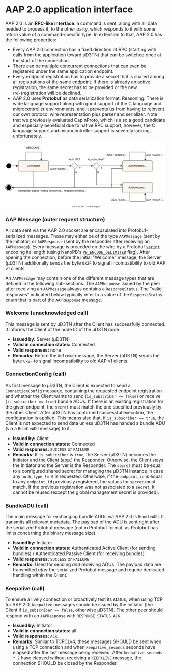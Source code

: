 # AAP 2.0 application interface

AAP 2.0 is an **RPC-like interface**: a command is sent, along with all data needed to process it, to the other party, which responds to it with some return value of a command-specific type.
In extension to that, AAP 2.0 has the following properties:

- Every AAP 2.0 connection has a fixed direction of RPC (starting with calls from the application toward µD3TN) that can be switched once at the start of the connection.
- There can be multiple concurrent connections that can even be registered under the same application endpoint.
- Every endpoint registration has to provide a secret that is shared among all registrations of the same endpoint. If there is already an active registration, the same secret has to be provided or the new (re-)registration will be declined.
- AAP 2.0 uses **Protobuf** as data serialization format. Reasoning: There is wide language support along with good support of the C language and microcontroller environments, and it prevents us from having to reinvent our own protocol wire representation plus parser and serializer. Note that we previously evaluated Cap'nProto, which is also a good candidate and especially beneficial due to native RPC support, however, the C language support and microcontroller support is severely lacking, unfortunately.

![The AAP 2.0 protocol state machine](aap20-protocol-state-machine.drawio.svg)

### AAP Message (outer request structure)

All data sent via the AAP 2.0 socket are encapsulated into Protobuf-serialized messages.
Those may either be of the type `AAPMessage` (sent by the Initiator) or `AAPResponse` (sent by the responder after receiving an `AAPMessage`).
Every message is preceded on the wire by a Protobuf [`varint`](https://protobuf.dev/programming-guides/encoding/#varints) encoding its length (using NanoPB's [`PB_ENCODE_DELIMITED`](https://jpa.kapsi.fi/nanopb/docs/reference.html#pb_encode_ex) flag).
After opening the connection, before the initial "Welcome" message, the Server (µD3TN) additionally sends the byte `0x2F` to signal incompatibility to old AAP v1 clients.

An `AAPMessage` may contain one of the different message types that are defined in the following sub-sections.
The `AAPResponse` issued by the peer after receiving an `AAPMessage` always contains a `ResponseStatus`.
The "valid responses" indicated below typically refer to a value of the `ResponseStatus` enum that is part of the `AAPResponse` message.

### Welcome (unacknowledged call)

This message is sent by µD3TN after the Client has successfully connected. It informs the Client of the node ID of the µD3TN node.

- **Issued by:** Server (µD3TN)
- **Valid in connection states:** Connected
- **Valid responses:** none
- **Remarks:** Before the `Welcome` message, the Server (µD3TN) sends the byte `0x2F` to signal incompatibility to old AAP v1 clients.

### ConnectionConfig (call)

As first message to µD3TN, the Client is expected to send a `ConnectionConfig` message, containing the requested endpoint registration and whether the Client wants to send (`is_subscriber == false`) or receive (`is_subscriber == true`) bundle ADUs.
If there is an existing registration for the given endpoint, the `secret` must match the one specified previously by the other Client.
After µD3TN has confirmed successful execution, the configuration is applied. This means also that, if `is_subscriber == true`, the Client is not expected to send data unless µD3TN has handed a bundle ADU (via a `BundleADU` message) to it.

- **Issued by:** Client
- **Valid in connection states:** Connected
- **Valid responses:** `SUCCESS` or `FAILURE`
- **Remarks:** If `is_subscriber` is `true`, the Server (µD3TN) becomes the Initiator and the Client (app.) the Responder. Otherwise, the Client stays the Initiator and the Server is the Responder. The `secret` must be equal to a configured shared secret for managing the µD3TN instance in case any `auth_type != 0` is requested. Otherwise, if the `endpoint_id` is equal to any `endpoint_id` previously registered, the values for `secret` must match. If the previous registration was not associated to a `secret`, it cannot be reused (except the global management secret is provided).

### BundleADU (call)

The main message for exchanging bundle ADUs via AAP 2.0 is `BundleADU`. It transmits all relevant metadata. The payload of the ADU is sent right after the serialized Protobuf message (not in Protobuf format, as Protobuf has limits concerning the binary message size).

- **Issued by:** Initiator
- **Valid in connection states:** Authenticated Active Client (for sending bundles) / Authenticated Passive Client (for receiving bundles)
- **Valid responses:** `SUCCESS` or `FAILURE`
- **Remarks:** Used for sending _and_ receiving ADUs. The payload data are transmitted _after_ the serialized Protobuf message and require dedicated handling within the Client.

### Keepalive (call)

To ensure a lively connection or proactively test its status, when using TCP for AAP 2.0, `Keepalive` messages should be issued by the Initiator (the Client if `is_subscriber == false`, otherwise µD3TN). The other peer should respond with an `AAPResponse` with `RESPONSE_STATUS_ACK`.

- **Issued by:** Initiator
- **Valid in connection states:** all
- **Valid responses:** `ACK`
- **Remarks:** Similar to TCPCLv4, these messages SHOULD be sent when using a TCP connection and when `keepalive_seconds` seconds have elapsed after the last message being received. After `keepalive_seconds * 2` have elapsed without receiving a `KEEPALIVE` message, the connection SHOULD be closed by the Responder.

